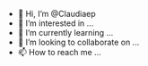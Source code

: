 - 👋 Hi, I’m @Claudiaep
- 👀 I’m interested in ...
- 🌱 I’m currently learning ...
- 💞️ I’m looking to collaborate on ...
- 📫 How to reach me ...

<!---
Claudiaep/Claudiaep is a ✨ special ✨ repository because its `README.md` (this file) appears on your GitHub profile.
You can click the Preview link to take a look at your changes.
--->
